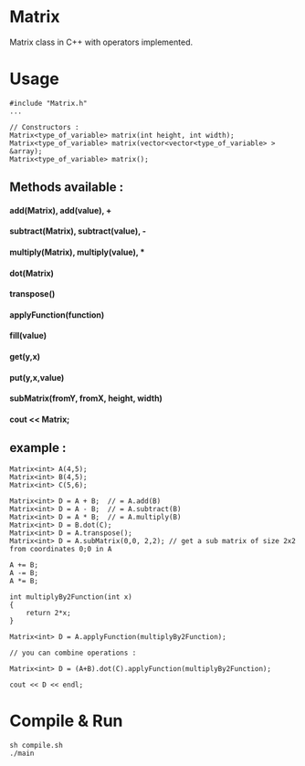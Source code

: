 # Matrix
Matrix class in C++ with operators implemented.

# Usage

    #include "Matrix.h"
    ...

    // Constructors :
    Matrix<type_of_variable> matrix(int height, int width);
    Matrix<type_of_variable> matrix(vector<vector<type_of_variable> > &array);
    Matrix<type_of_variable> matrix();

## Methods available :
#### add(Matrix), add(value), +
#### subtract(Matrix), subtract(value), -
#### multiply(Matrix), multiply(value), *
#### dot(Matrix)
#### transpose()
#### applyFunction(function)
#### fill(value)
#### get(y,x)
#### put(y,x,value)
#### subMatrix(fromY, fromX, height, width)
#### cout << Matrix;

## example :
    Matrix<int> A(4,5);
    Matrix<int> B(4,5);
    Matrix<int> C(5,6);

    Matrix<int> D = A + B;  // = A.add(B)
    Matrix<int> D = A - B;  // = A.subtract(B)
    Matrix<int> D = A * B;  // = A.multiply(B)
    Matrix<int> D = B.dot(C);
    Matrix<int> D = A.transpose();
    Matrix<int> D = A.subMatrix(0,0, 2,2); // get a sub matrix of size 2x2 from coordinates 0;0 in A

    A += B;
    A -= B;
    A *= B;

    int multiplyBy2Function(int x)
    {
        return 2*x;
    }

    Matrix<int> D = A.applyFunction(multiplyBy2Function);

    // you can combine operations :

    Matrix<int> D = (A+B).dot(C).applyFunction(multiplyBy2Function);

    cout << D << endl;

# Compile & Run

    sh compile.sh
    ./main
